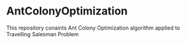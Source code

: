 # AntColonyOptimization

This repository conaints Ant Colony Optimization algorithm applied to Travelling Salesman Problem

